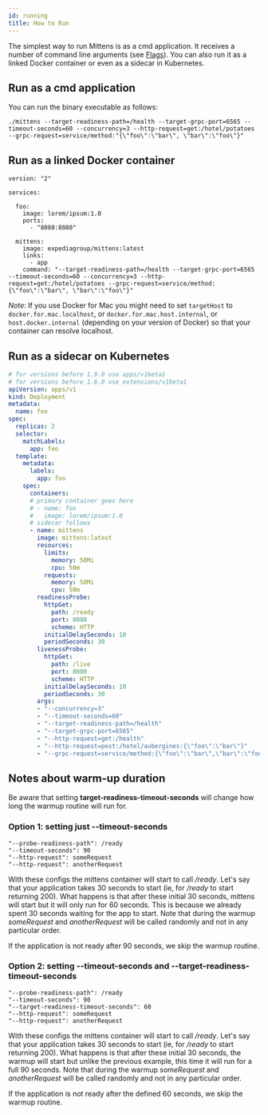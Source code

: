 ```yaml
---
id: running
title: How to Run
---
```


The simplest way to run Mittens is as a cmd application. It receives a number of command line arguments (see [Flags](https://github.com/ExpediaGroup/mittens#flags)).
You can also run it as a linked Docker container or even as a sidecar in Kubernetes.

## Run as a cmd application

You can run the binary executable as follows:
        
    ./mittens --target-readiness-path=/health --target-grpc-port=6565 --timeout-seconds=60 --concurrency=3 --http-request=get:/hotel/potatoes --grpc-request=service/method:"{\"foo\":\"bar\", \"bar\":\"foo\"}"

## Run as a linked Docker container

    version: "2"

    services:
    
      foo:
        image: lorem/ipsum:1.0
        ports:
          - "8080:8080"
    
      mittens:
        image: expediagroup/mittens:latest
        links:
          - app
        command: "--target-readiness-path=/health --target-grpc-port=6565 --timeout-seconds=60 --concurrency=3 --http-request=get:/hotel/potatoes --grpc-request=service/method:{\"foo\":\"bar\", \"bar\":\"foo\"}"

_Note_: If you use Docker for Mac you might need to set `targetHost` to `docker.for.mac.localhost`, or `docker.for.mac.host.internal`, or `host.docker.internal` (depending on your version of Docker) so that your container can resolve localhost.

## Run as a sidecar on Kubernetes

```yaml
# for versions before 1.9.0 use apps/v1beta1
# for versions before 1.6.0 use extensions/v1beta1
apiVersion: apps/v1
kind: Deployment
metadata:
  name: foo
spec:
  replicas: 2
  selector:
    matchLabels:
      app: foo
  template:
    metadata:
      labels:
        app: foo
    spec:
      containers:
      # primary container goes here
      # - name: foo
      #   image: lorem/ipsum:1.0
      # sidecar follows
      - name: mittens
        image: mittens:latest
        resources:
          limits:
            memory: 50Mi
            cpu: 50m
          requests:
            memory: 50Mi
            cpu: 50m
        readinessProbe:
          httpGet:
            path: /ready
            port: 8080
            scheme: HTTP
          initialDelaySeconds: 10
          periodSeconds: 30
        livenessProbe: 
          httpGet:
            path: /live
            port: 8080
            scheme: HTTP
          initialDelaySeconds: 10
          periodSeconds: 30
        args:
        - "--concurrency=3"
        - "--timeout-seconds=60"
        - "--target-readiness-path=/health"
        - "--target-grpc-port=6565"
        - "--http-request=get:/health"
        - "--http-request=post:/hotel/aubergines:{\"foo\":\"bar\"}"
        - "--grpc-request=service/method:{\"foo\":\"bar\",\"bar\":\"foo\"}"
```

## Notes about warm-up duration

Be aware that setting **target-readiness-timeout-seconds** will change how long the warmup routine will run for.

### Option 1: setting just --timeout-seconds

```
"--probe-readiness-path": /ready
"--timeout-seconds": 90
"--http-request": someRequest
"--http-request": anotherRequest
```

With these configs the mittens container will start to call _/ready_.
Let's say that your application takes 30 seconds to start (ie, for _/ready_ to start returning 200).
What happens is that after these initial 30 seconds, mittens will start but it will only run for 60 seconds. This is because we already spent 30 seconds waiting for the app to start.
Note that during the warmup _someRequest_ and _anotherRequest_ will be called randomly and not in any particular order.

If the application is not ready after 90 seconds, we skip the warmup routine.

### Option 2: setting --timeout-seconds and --target-readiness-timeout-seconds

```
"--probe-readiness-path": /ready
"--timeout-seconds": 90
"--target-readiness-timeout-seconds": 60
"--http-request": someRequest
"--http-request": anotherRequest
```

With these configs the mittens container will start to call _/ready_.
Let's say that your application takes 30 seconds to start (ie, for _/ready_ to start returning 200).
What happens is that after these initial 30 seconds, the warmup will start but unlike the previous example, this time it will run for a full 90 seconds.
Note that during the warmup _someRequest_ and _anotherRequest_ will be called randomly and not in any particular order.

If the application is not ready after the defined 60 seconds, we skip the warmup routine.

